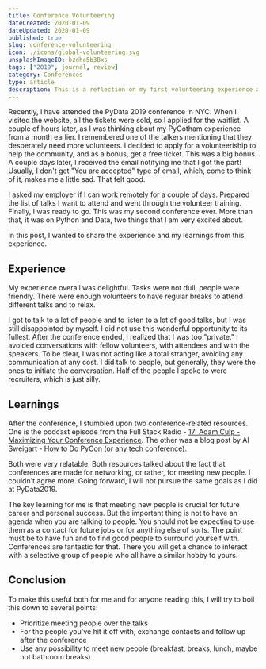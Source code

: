 ```yaml
---
title: Conference Volunteering
dateCreated: 2020-01-09
dateUpdated: 2020-01-09
published: true
slug: conference-volunteering
icon: ./icons/global-volunteering.svg
unsplashImageID: bzdhc5b3Bxs
tags: ["2019", journal, review]
category: Conferences
type: article
description: This is a reflection on my first volunteering experience at PyData 2019.
---
```


Recently, I have attended the PyData 2019 conference in NYC. When I visited the website, all the tickets were sold, so I applied for the waitlist. A couple of hours later, as I was thinking about my PyGotham experience from a month earlier. I remembered one of the talkers mentioning that they desperately need more volunteers. I decided to apply for a volunteeriship to help the community, and as a bonus, get a free ticket. This was a big bonus. A couple days later, I received the email notifying me that I got the part! Usually, I don't get "You are accepted" type of email, which, come to think of it, makes me a little sad. That felt good.

I asked my employer if I can work remotely for a couple of days. Prepared the list of talks I want to attend and went through the volunteer training. Finally, I was ready to go. This was my second conference ever. More than that, it was on Python and Data, two things that I am very excited about.

In this post, I wanted to share the experience and my learnings from this experience.

## Experience
My experience overall was delightful. Tasks were not dull, people were friendly. There were enough volunteers to have regular breaks to attend different talks and to relax.

I got to talk to a lot of people and to listen to a lot of good talks, but I was still disappointed by myself. I did not use this wonderful opportunity to its fullest. After the conference ended, I realized that I was too "private." I avoided conversations with fellow volunteers, with attendees and with the speakers. To be clear, I was not acting like a total stranger, avoiding any communication at any cost. I did talk to people, but generally, they were the ones to initiate the conversation. Half of the people I spoke to were recruiters, which is just silly.

## Learnings

After the conference, I stumbled upon two conference-related resources. One is the podcast episode from the Full Stack Radio - [17: Adam Culp - Maximizing Your Conference Experience](http://www.fullstackradio.com/17). The other was a blog post by Al Sweigart - [How to Do PyCon (or any tech conference)](https://automatetheboringstuff.com/how-to-do-pycon.html).

Both were very relatable. Both resources talked about the fact that conferences are made for networking, or rather, for meeting new people. I couldn't agree more. Going forward, I will not pursue the same goals as I did at PyData2019.

The key learning for me is that meeting new people is crucial for future career and personal success. But the important thing is not to have an agenda when you are talking to people. You should not be expecting to use them as a contact for future jobs or for anything else of sorts. The point must be to have fun and to find good people to surround yourself with. Conferences are fantastic for that. There you will get a chance to interact with a selective group of people who all have a similar hobby to yours.

## Conclusion

To make this useful both for me and for anyone reading this, I will try to boil this down to several points:

* Prioritize meeting people over the talks
* For the people you've hit it off with, exchange contacts and follow up after the conference
* Use any possibility to meet new people (breakfast, breaks, lunch, maybe not bathroom breaks)
